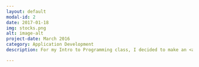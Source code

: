 ```yaml
---
layout: default
modal-id: 2
date: 2017-01-18
img: stocks.png
alt: image-alt
project-date: March 2016
category: Application Development
description: For my Intro to Programming class, I decided to make an <a href="https://github.com/gilroy/stockanalysis">application for stock analysis</a> in Python. Simply enter a stock symbol (i.e. "TSLA") and let it do its thing! I'm looking to expand functionality by adding Robinhood trading functionality via their API, and add more to customize the output to the user's liking.

---
```

